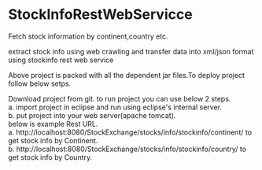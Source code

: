 # StockInfoRestWebServicce
Fetch stock information by continent,country etc.

extract stock info using web crawling and transfer data into xml/json format using stockinfo rest web service

Above project is packed with all the dependent jar files.To deploy project follow below setps.

Download project from git.
to run project you can use below 2 steps. 
<br />a. import project in eclipse and run using eclipse's internal server. 
<br />b. put project into your web server(apache tomcat).
<br />below is example Rest URL. 
<br />a. http://localhost:8080/StockExchange/stocks/info/stockinfo/continent/ to get stock info by Continent.
<br />b. http://localhost:8080/StockExchange/stocks/info/stockinfo/country/ to get stock info by Country.
